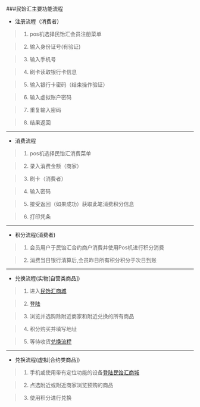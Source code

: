 
###民饴汇主要功能流程

* 注册流程（消费者）

> 1. pos机选择民饴汇会员注册菜单

> 2. 输入身份证号(有验证)

> 3. 输入手机号

> 4. 刷卡读取银行卡信息

> 5. 输入银行卡密码（结束操作验证）

> 6. 输入虚拟账户密码

> 7. 重复输入密码

> 8. 结果返回

---
* 消费流程

> 1. pos机选择民饴汇消费菜单

> 2. 录入消费金额（商家）

> 3. 刷卡（消费者）

> 4. 输入密码

> 5. 接受返回（如果成功）获取此笔消费积分信息

> 6. 打印凭条

---
* 积分流程(消费者)

> 1. 会员用户于民饴汇合约商户消费并使用Pos机进行积分消费

> 2. 消费当日银行清算后,会员昨日所有积分积分于次日到账

---
* 兑换流程(实物[自营类商品])

> 1. 进入[民饴汇商城][1]

> 2. [登陆][2]

> 3. 浏览并选购除附近商家和附近兑换的所有商品

> 4. 积分购买并填写地址

> 5. 等待收货[兑换流程][3]

---
* 兑换流程(虚拟[合约类商品])

> 1. 手机或使用带有定位功能的设备[登陆][2][民饴汇商城][1]

> 2. 点选附近或附近商家浏览预购的商品

> 3. 使用积分进行兑换


[1]: http://minyihui.com "民饴汇商城"
[2]: http://minyihui.com/user.php "登陆页面"
[3]: http://minyihui.com/article.php?id=23 "兑换流程"